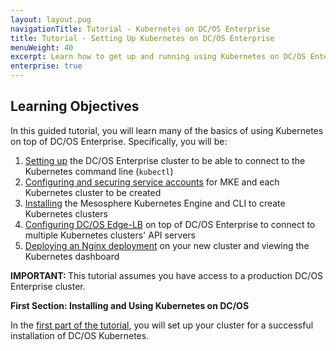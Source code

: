 ```yaml
---
layout: layout.pug
navigationTitle: Tutorial - Kubernetes on DC/OS Enterprise
title: Tutorial - Setting Up Kubernetes on DC/OS Enterprise
menuWeight: 40
excerpt: Learn how to get up and running using Kubernetes on DC/OS Enterprise
enterprise: true
---
```


## Learning Objectives

In this guided tutorial, you will learn many of the basics of using Kubernetes on top of DC/OS Enterprise. Specifically, you will be:

1. [Setting up](/services/kubernetes/2.2.0-1.13.3/getting-started/setting-up/) the DC/OS Enterprise cluster to be able to connect to the Kubernetes command line (`kubectl`)
1. [Configuring and securing service accounts](/services/kubernetes/2.2.0-1.13.3/getting-started/creating-clusters/) for MKE and each Kubernetes cluster to be created
1. [Installing](/services/kubernetes/2.2.0-1.13.3/getting-started/installing-mke/) the Mesosphere Kubernetes Engine and CLI to create Kubernetes clusters
1. [Configuring DC/OS Edge-LB](/services/kubernetes/2.2.0-1.13.3/getting-started/config-edgelb-for-k8s/) on top of DC/OS Enterprise to connect to multiple Kubernetes clusters' API servers
1. [Deploying an Nginx deployment](/services/kubernetes/2.2.0-1.13.3/getting-started/test-connect/) on your new cluster and viewing the Kubernetes dashboard

<p class="message--important"><strong>IMPORTANT: </strong>This tutorial assumes you have access to a production DC/OS Enterprise cluster.</p>

**First Section: Installing and Using Kubernetes on DC/OS**

In the [first part of the tutorial](/services/kubernetes/2.2.0-1.13.3/getting-started/setting-up/), you will set up your cluster for a successful installation of DC/OS Kubernetes.
